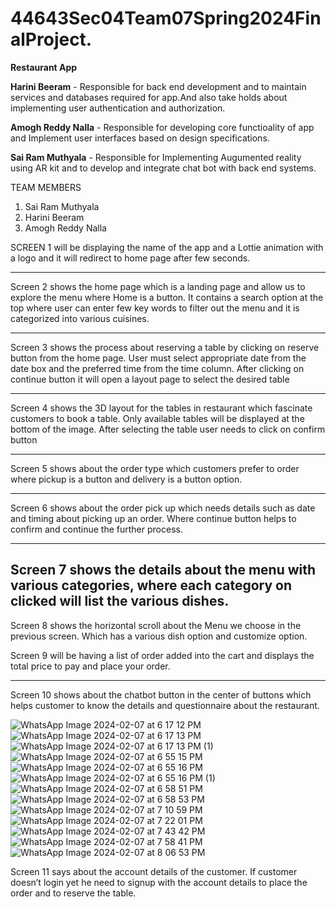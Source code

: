 # 44643Sec04Team07Spring2024FinalProject.
**Restaurant App**

**Harini Beeram** - Responsible for back end development and to maintain services and databases required for app.And also take holds about implementing user authentication and authorization.

**Amogh Reddy Nalla** - Responsible for developing core functioality of app and Implement user interfaces based on design specifications.

**Sai Ram Muthyala** - Responsible for Implementing Augumented reality using AR kit and to develop and integrate chat bot with back end systems. 

   TEAM MEMBERS
1.	Sai Ram Muthyala
2.	Harini Beeram
3.	Amogh Reddy Nalla

 


SCREEN 1 will be displaying the name of the app and a Lottie animation with a logo and it will redirect to home page after few seconds.

----------------------------------------------------------------------------------------------------------------------------
 
Screen 2 shows the home page which is a landing page and allow us to explore the menu where Home is a button. It contains a search option at the top where user can enter few key words to filter out the menu and it is categorized into various cuisines.

----------------------------------------------------------------------------------------------------------------------
 

Screen 3 shows the process about reserving a table by clicking on reserve button from the home page. User must select appropriate date from the date box and the preferred time from the time column. After clicking on continue button it will open a layout page to select the desired table 

----------------------------------------------------------------------------------------------------------------------
 
Screen 4 shows the 3D layout for the tables in restaurant which fascinate customers to book a table. Only available tables will be displayed at the bottom of the image. After selecting the table user needs to click on confirm button 

----------------------------------------------------------------------------------------------------------------------
 
Screen 5 shows about the order type which customers prefer to order where pickup is a button and delivery is a button option.

-------------------------------------------------------------------------------------------------------------------------
 

Screen 6  shows about the order pick up which needs details such as date and timing about picking up an order. Where continue button helps to confirm and continue the further process.

-------------------------------------------------------------------------------------------------------------------------------
 
Screen 7  shows the details about the menu with various categories, where each category on clicked will list the various dishes.
------------------------------------------------------------------------------------------------------------------------------
 

Screen 8 shows the horizontal scroll about the Menu we choose in the previous screen.
Which has a various dish option and customize option.


 
Screen 9 will be having a list of order added into the cart and displays the total price to pay and place your order.

--------------------------------------------------------------------------------------------------------------------------------
 
Screen 10 shows about the chatbot button in the center of buttons which helps customer to know the details and questionnaire about the restaurant.

![WhatsApp Image 2024-02-07 at 6 17 12 PM](https://github.com/HariniBeeram/44643Sec04Team07Spring2024FinalProject./assets/142835838/2694476f-3076-4886-8d8b-b6a7e123f426)
![WhatsApp Image 2024-02-07 at 6 17 13 PM](https://github.com/HariniBeeram/44643Sec04Team07Spring2024FinalProject./assets/142835838/3b708467-d685-4c4f-aece-39ca1f28911e)
![WhatsApp Image 2024-02-07 at 6 17 13 PM (1)](https://github.com/HariniBeeram/44643Sec04Team07Spring2024FinalProject./assets/142835838/3c5f4bb4-be80-4301-83e4-8c17485947c5)
![WhatsApp Image 2024-02-07 at 6 55 15 PM](https://github.com/HariniBeeram/44643Sec04Team07Spring2024FinalProject./assets/142835838/d4a95549-3e90-4c41-8384-9db76731fdf9)
![WhatsApp Image 2024-02-07 at 6 55 16 PM](https://github.com/HariniBeeram/44643Sec04Team07Spring2024FinalProject./assets/142835838/398bbbcb-8197-4aad-ac5a-6c496846b8cb)
![WhatsApp Image 2024-02-07 at 6 55 16 PM (1)](https://github.com/HariniBeeram/44643Sec04Team07Spring2024FinalProject./assets/142835838/2d591585-8929-4344-9caa-bdb27dd0e453)
![WhatsApp Image 2024-02-07 at 6 58 51 PM](https://github.com/HariniBeeram/44643Sec04Team07Spring2024FinalProject./assets/142835838/1c30806e-2b81-4548-89a9-96e60a4b61ff)
![WhatsApp Image 2024-02-07 at 6 58 53 PM](https://github.com/HariniBeeram/44643Sec04Team07Spring2024FinalProject./assets/142835838/5d0230c1-e487-47a0-ac83-066d6ef44132)
![WhatsApp Image 2024-02-07 at 7 10 59 PM](https://github.com/HariniBeeram/44643Sec04Team07Spring2024FinalProject./assets/142835838/b467ffd7-f75e-4962-b47f-675d4e897c41)
![WhatsApp Image 2024-02-07 at 7 22 01 PM](https://github.com/HariniBeeram/44643Sec04Team07Spring2024FinalProject./assets/142835838/939ae3e3-4301-4cac-98f9-12d772efb631)
![WhatsApp Image 2024-02-07 at 7 43 42 PM](https://github.com/HariniBeeram/44643Sec04Team07Spring2024FinalProject./assets/142835838/b3f3fa67-d3e3-4013-b3bf-d5a7e406347c)
![WhatsApp Image 2024-02-07 at 7 58 41 PM](https://github.com/HariniBeeram/44643Sec04Team07Spring2024FinalProject./assets/142835838/677ad9b3-0c85-4045-a8f0-e43072b69c55)
![WhatsApp Image 2024-02-07 at 8 06 53 PM](https://github.com/HariniBeeram/44643Sec04Team07Spring2024FinalProject./assets/142835838/d80dc996-fd89-4032-9eaf-ecb20af62eb4)

Screen 11 says about the account details of the customer. If customer doesn’t login yet he need to signup with the account details to place the order and to reserve the table.








                          
              
    





   
                                                            
                   
  


                                                                                                                       
                                                                                                                         









